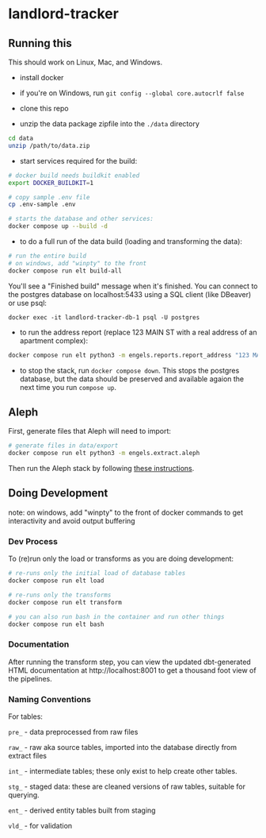 # landlord-tracker

## Running this

This should work on Linux, Mac, and Windows.

* install docker

* if you're on Windows, run `git config --global core.autocrlf false`

* clone this repo

* unzip the data package zipfile into the `./data` directory

```sh
cd data
unzip /path/to/data.zip
```

* start services required for the build:

```sh
# docker build needs buildkit enabled
export DOCKER_BUILDKIT=1

# copy sample .env file
cp .env-sample .env

# starts the database and other services:
docker compose up --build -d
```

* to do a full run of the data build (loading and transforming the data):

```sh
# run the entire build
# on windows, add "winpty" to the front
docker compose run elt build-all
```

You'll see a "Finished build" message when it's finished. You can connect to
the postgres database on localhost:5433 using a SQL client (like DBeaver) or use psql:

```docker exec -it landlord-tracker-db-1 psql -U postgres```

* to run the address report (replace 123 MAIN ST with a real address of an apartment
complex):

```sh
docker compose run elt python3 -m engels.reports.report_address "123 MAIN ST"
```

* to stop the stack, run `docker compose down`. This stops the postgres
database, but the data should be preserved and available agaion the next time
you run `compose up`.

## Aleph

First, generate files that Aleph will need to import:

```sh
# generate files in data/export
docker compose run elt python3 -m engels.extract.aleph
```

Then run the Aleph stack by following [these instructions](aleph_it/README.md).

## Doing Development

note: on windows, add "winpty" to the front of docker commands
to get interactivity and avoid output buffering

### Dev Process

To (re)run only the load or transforms as you are doing development:

```sh
# re-runs only the initial load of database tables
docker compose run elt load

# re-runs only the transforms
docker compose run elt transform

# you can also run bash in the container and run other things
docker compose run elt bash
```

### Documentation

After running the transform step, you can view the updated dbt-generated
HTML documentation at http://localhost:8001 to get a thousand foot view of
the pipelines.

### Naming Conventions

For tables:

`pre_` - data preprocessed from raw files

`raw_` - raw aka source tables, imported into the database directly from extract files

`int_` - intermediate tables; these only exist to help create other tables.

`stg_` - staged data: these are cleaned versions of raw tables, suitable for querying.

`ent_` - derived entity tables built from staging 

`vld_` - for validation
